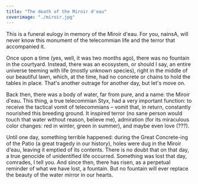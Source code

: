 ```yaml
---
title: "The death of the Miroir d'eau"
coverimage: "./miroir.jpg"
---
```

This is a funeral eulogy in memory of the Miroir d'eau. For you, nainsA, will never know this monument of the telecommian life and the terror that accompanied it.

Once upon a time (yes, well, it was two months ago), there was no fountain in the courtyard. Instead, there was an ecosystem, or should I say, an entire universe teeming with life (mostly unknown species), right in the middle of our beautiful lawn, which, at the time, had no concrete or chains to hold the tables in place. That's another outrage for another day, but let's move on.

Back then, there was a body of water, far from pure, and a name: the Miroir d'eau. This thing, a true telecommian Styx, had a very important function: to receive the tactical vomit of telecommians – vomit that, in return, constantly nourished this breeding ground. It inspired terror (no sane person would touch that water without reason, believe me), admiration (for its miraculous color changes: red in winter, green in summer), and maybe even love (???).

Until one day, something terrible happened: during the Great Concrete-ing of the Patio (a great tragedy in our history), holes were dug in the Miroir d'eau, leaving it emptied of its contents. There is no doubt that on that day, a true genocide of unidentified life occurred. Something was lost that day, comrades, I tell you. And since then, there has risen, as a perpetual reminder of what we have lost, a fountain. But no fountain will ever replace the beauty of the water mirror in our hearts.